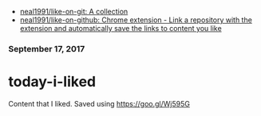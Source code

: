 - [neal1991/like-on-git: A collection](https://github.com/neal1991/like-on-git/tree/master) 
- [neal1991/like-on-github: Chrome extension - Link a repository with the extension and automatically save the links to content you like](https://github.com/neal1991/like-on-github) 

### September 17, 2017 

# today-i-liked 
Content that I liked. Saved using https://goo.gl/Wj595G 
